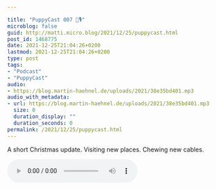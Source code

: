 ```yaml
---

title: "PuppyCast 007 🐶🎙"
microblog: false
guid: http://matti.micro.blog/2021/12/25/puppycast.html
post_id: 1468775
date: 2021-12-25T21:04:26+0200
lastmod: 2021-12-25T21:04:26+0200
type: post
tags:
- "Podcast"
- "PuppyCast"
audio:
- https://blog.martin-haehnel.de/uploads/2021/38e35bd401.mp3
audio_with_metadata:
- url: https://blog.martin-haehnel.de/uploads/2021/38e35bd401.mp3
  size: 0
  duration_display: ""
  duration_seconds: 0
permalink: /2021/12/25/puppycast.html
---
```

A short Christmas update. Visiting new places. Chewing new cables.

<audio controls="controls" src="https://blog.martin-haehnel.de/uploads/2021/38e35bd401.mp3" preload="metadata" />
